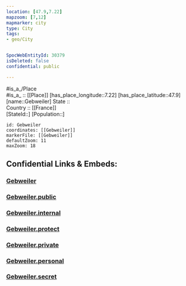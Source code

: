 ```yaml
---
location: [47.9,7.22] 
mapzoom: [7,12] 
mapmarker: city 
type: City
tags:
- geo/City


SpocWebEntityId: 30379
isDeleted: false
confidential: public

---
```

#is_a_/Place  
#is_a_ :: [[Place]] 
[has_place_longitude::7.22] 
[has_place_latitude::47.9] 
[name::Gebweiler] 
State ::  
Country :: [[France]]  
[StateId::] 
[Population::] 



```leaflet
id: Gebweiler
coordinates: [[Gebweiler]] 
markerFile: [[Gebweiler]] 
defaultZoom: 11 
maxZoom: 18
```


## Confidential Links & Embeds: 

### [Gebweiler](/_Standards/Earth/Continent/Europe/Europe~West/France/regions~France/Grand_Est/departments~Grand_Est/Haut-Rhin/communes~Haut-Rhin/Guebwiller/cities~Guebwiller/Gebweiler.md) 

### [Gebweiler.public](/_public/Earth/Continent/Europe/Europe~West/France/regions~France/Grand_Est/departments~Grand_Est/Haut-Rhin/communes~Haut-Rhin/Guebwiller/cities~Guebwiller/Gebweiler.public.md) 

### [Gebweiler.internal](/_internal/Earth/Continent/Europe/Europe~West/France/regions~France/Grand_Est/departments~Grand_Est/Haut-Rhin/communes~Haut-Rhin/Guebwiller/cities~Guebwiller/Gebweiler.internal.md) 

### [Gebweiler.protect](/_protect/Earth/Continent/Europe/Europe~West/France/regions~France/Grand_Est/departments~Grand_Est/Haut-Rhin/communes~Haut-Rhin/Guebwiller/cities~Guebwiller/Gebweiler.protect.md) 

### [Gebweiler.private](/_private/Earth/Continent/Europe/Europe~West/France/regions~France/Grand_Est/departments~Grand_Est/Haut-Rhin/communes~Haut-Rhin/Guebwiller/cities~Guebwiller/Gebweiler.private.md) 

### [Gebweiler.personal](/_personal/Earth/Continent/Europe/Europe~West/France/regions~France/Grand_Est/departments~Grand_Est/Haut-Rhin/communes~Haut-Rhin/Guebwiller/cities~Guebwiller/Gebweiler.personal.md) 

### [Gebweiler.secret](/_secret/Earth/Continent/Europe/Europe~West/France/regions~France/Grand_Est/departments~Grand_Est/Haut-Rhin/communes~Haut-Rhin/Guebwiller/cities~Guebwiller/Gebweiler.secret.md)

